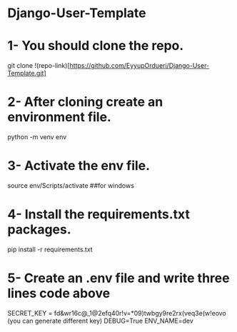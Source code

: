 # Django-User-Template

# 1- You should clone the repo. 
git clone !(repo-link)[https://github.com/EyyupOrdueri/Django-User-Template.git]

# 2- After cloning create an environment file.
python -m venv env

# 3- Activate the env file.
source env/Scripts/activate  ##for windows

# 4- Install the requirements.txt packages.
pip install -r requirements.txt

# 5- Create an .env file and write three lines code above
SECRET_KEY = fd&wr16c@_1@2efq40r!v=*09)twbgy9re2rx(veq3e(w!eovo (you can generate different key)
DEBUG=True
ENV_NAME=dev
